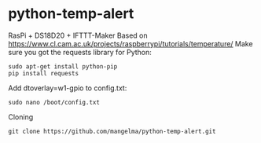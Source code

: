 # python-temp-alert
RasPi + DS18D20 + IFTTT-Maker
Based on https://www.cl.cam.ac.uk/projects/raspberrypi/tutorials/temperature/
Make sure you got the requests library for Python:
```
sudo apt-get install python-pip
pip install requests
```
Add dtoverlay=w1-gpio to config.txt:
```
sudo nano /boot/config.txt
```
Cloning
```
git clone https://github.com/mangelma/python-temp-alert.git
```
